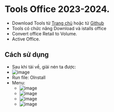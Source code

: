 # Tools Office 2023-2024.
-	Download Tools từ [Trang chủ](https://msfree.su/index.php) hoặc từ [Github](https://raw.githubusercontent.com/BsNgChiThanh/ToolsOffice2023-2024/IMP/Offic3%202013-2024%20C2R%20Install%20%2B%20Lite%20v7.7.7.7%20r17.7z)
-	Tools có chức năng Download và istalls office
-	Convert office Retail to Volume.
-	Active Office.

## Cách sử dụng
- Sau khi tải về, giải nén ta được:
- ![image](https://github.com/user-attachments/assets/593e1633-ec3f-47b1-856a-029095a8aa9c)
- Run file: OInstall
- Menu:
  - ![image](https://github.com/user-attachments/assets/efa6aa12-9615-4b57-b004-6f79cd95fb67)
  - ![image](https://github.com/user-attachments/assets/ff53f6a2-59dd-457d-90fd-460af212d8c7)
  - ![image](https://github.com/user-attachments/assets/8520144a-b059-4c7d-966b-6e5a19ce4723)
  - ![image](https://github.com/user-attachments/assets/6b6fcbe3-3be3-4c78-b245-5eafcdc68847)







